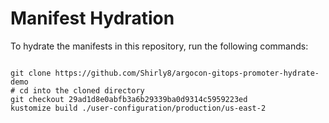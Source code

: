 
# Manifest Hydration

To hydrate the manifests in this repository, run the following commands:

```shell

git clone https://github.com/Shirly8/argocon-gitops-promoter-hydrate-demo
# cd into the cloned directory
git checkout 29ad1d8e0abfb3a6b29339ba0d9314c5959223ed
kustomize build ./user-configuration/production/us-east-2
```